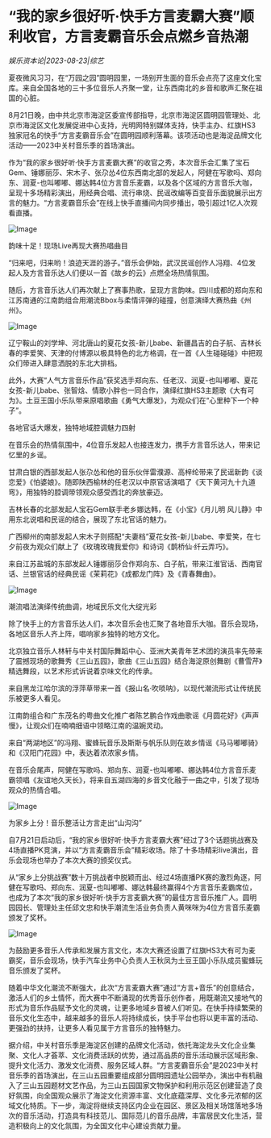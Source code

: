 # “我的家乡很好听·快手方言麦霸大赛”顺利收官，方言麦霸音乐会点燃乡音热潮

*娱乐资本论|2023-08-23|综艺*

夏夜微风习习，在“万园之园”圆明园里，一场别开生面的音乐会点亮了这座文化宝库。来自全国各地的三十多位音乐人齐聚一堂，让东西南北的乡音和歌声汇聚在祖国的心脏。

8月21日晚，由中共北京市海淀区委宣传部指导，北京市海淀区圆明园管理处、北京市海淀区文化发展促进中心支持，光明网特别媒体支持，快手主办、红旗HS3独家冠名的快手“方言麦霸音乐会”在圆明园顺利落幕。该项活动也是海淀品牌文化活动——2023中关村音乐季的首场演出。

作为“我的家乡很好听·快手方言麦霸大赛”的收官之秀，本次音乐会汇集了宝石Gem、锤娜丽莎、宋木子、张尕怂4位东西南北部的发起人，阿健在写歌吗、郑向东、润夏-也叫嘟嘟、娜达韩4位方言音乐麦霸，以及各个区域的方言音乐大咖，呈现十多场精彩演出，用经典合唱、流行串烧、民谣改编等百变音乐面貌展示出方言的魅力。“方言麦霸音乐会”在线上快手直播间内同步播出，吸引超过1亿人次观看直播。

![Image](http://static.ylzbl.com/uploads/ueditor/php/upload/image/20230823/1692779645666467.png)

韵味十足！现场Live再现大赛热唱曲目

“归来吧，归来哟！浪迹天涯的游子。”音乐会伊始，武汉民谣创作人冯翔、4位发起人及方言音乐达人们便以一首《故乡的云》点燃全场热情氛围。

随后，方言音乐达人们再次献上了赛事热歌，呈现方言韵味。四川成都的郑向东和江苏南通的江南韵组合用潮流Bbox与柔情评弹的碰撞，创意演绎大赛热曲《州州》。

![Image](http://static.ylzbl.com/uploads/ueditor/php/upload/image/20230823/1692779646609129.png)

辽宁鞍山的刘学坤、河北唐山的夏花女孩-新儿babe、新疆昌吉的白子航、吉林长春的李爱笑、天津的付博源以极具特色的北方格调，在一首《人生碰碰碰》中把观众们带进入肆意洒脱的东北大排档。

此外，大赛“人气方言音乐作品”获奖选手郑向东、任老汉、润夏-也叫嘟嘟、夏花女孩-新儿babe、张智焓、情歌小胖也一同合作，演绎红旗HS3主题歌《大有可为》。土豆王国小乐队带来原唱歌曲《勇气大爆发》，为观众们在“心里种下一个种子”。

各地官话大爆发，独特地域腔调魅力四射

在音乐会的热情氛围中，4位音乐发起人也接连发力，携手方言音乐达人，带来记忆里的乡谣。

甘肃白银的西部发起人张尕怂和他的音乐伙伴雷濮源、高梓纶带来了民谣新韵《谈恋爱》《怕婆娘》。随即陕西榆林的任老汉以中原官话演唱了《天下黄河九十九道弯》，用独特的腔调带领观众感受西北的奔放豪迈。

吉林长春的北部发起人宝石Gem联手老乡娜达韩，在《小宝》《月儿明 风儿静》中用东北说唱和民谣的结合，展现了东北官话的魅力。

广西柳州的南部发起人宋木子则搭配“夫妻档”夏花女孩-新儿babe、李爱笑，在七夕前夜为观众们献上了《玫瑰玫瑰我爱你》和诗词《鹊桥仙·纤云弄巧》。

来自江苏盐城的东部发起人锤娜丽莎合作郑向东、白子航，带来江淮官话、西南官话、兰银官话的经典民谣《茉莉花》《成都龙门阵》及《青春舞曲》。

![Image](http://static.ylzbl.com/uploads/ueditor/php/upload/image/20230823/1692779647973422.png)

潮流唱法演绎传统曲调，地域民乐文化大绽光彩

除了快手上的方言音乐达人们，本次音乐会也汇聚了各地音乐大咖。音乐会现场，各地区音乐人齐上阵，唱响家乡独特的地方文化。

北京独立音乐人林轩与中关村国际舞蹈中心、亚洲大美青年艺术团的演员率先带来了震撼现场的歌舞秀《三山五园》，歌曲《三山五园》结合海淀原创舞剧《曹雪芹》精选舞段，以艺术形式诉说着京味文化的传承。

来自黑龙江哈尔滨的浮萍草带来一首《报山名·吹唢呐》，以现代潮流形式让传统民乐被更多人看见。

江南韵组合和广东茂名的粤曲文化推广者陈艺鹏合作戏曲歌谣《月圆花好》《声声慢》，让观众们在喃喃细语中领略江南的温婉灵动。

来自“两湖地区”的冯翔、蜜蜂玩音乐及斯斯与帆乐队则在故乡情谣《马马嘟嘟骑》和《汉阳门花园》中，表达着浓浓家乡情。

在音乐会尾声，阿健在写歌吗、郑向东、润夏-也叫嘟嘟、娜达韩4位方言音乐麦霸领唱《友谊地久天长》，将来自五湖四海的乡音文化融于一曲之中，引发了现场观众的热情合唱。

![Image](http://static.ylzbl.com/uploads/ueditor/php/upload/image/20230823/1692779648741434.png)

为家乡上分！音乐整活让方言走出“山沟沟”

自7月21日启动后，“我的家乡很好听·快手方言麦霸大赛”经过了3个话题挑战赛及4场直播PK竞演，并以“方言麦霸音乐会”精彩收场。除了十多场精彩live演出，音乐会现场也举办了本次大赛的颁奖仪式。

从“家乡上分挑战赛”数十万挑战者中脱颖而出、经过4场直播PK赛的激烈角逐，阿健在写歌吗、郑向东、润夏-也叫嘟嘟、娜达韩最终赢得4个方言音乐麦霸席位，也成为了本次“我的家乡很好听·快手方言麦霸大赛”的最佳方言音乐推广人。圆明园园长、管理处主任邱文忠和快手潮流生活业务负责人黄咪咪为4位方言音乐麦霸颁发了奖杯。

![Image](http://static.ylzbl.com/uploads/ueditor/php/upload/image/20230823/1692779645760919.png)

为鼓励更多音乐人传承和发展方言文化，本次大赛还设置了红旗HS3大有可为麦霸奖，音乐会现场，快手汽车业务中心负责人王秋凤为土豆王国小乐队成员蜜蜂玩音乐颁发了奖杯。

随着中华文化潮流不断强大，此次“方言麦霸大赛”通过“方言+音乐”的创意结合，激活人们的乡土情怀，而大赛中不断涌现的优秀音乐创作者，用既潮流又接地气的形式为音乐作品赋予文化的灵魂，让更多地域乡音被人们听见。在快手持续繁荣的音乐文化生态中，越来越多的音乐人将持续成长，快手平台也将以更丰富的活动、更强劲的扶持，让更多人看见属于方言音乐的独特魅力。

据介绍，中关村音乐季是海淀区创建的品牌文化活动，依托海淀龙头文化企业集聚、文化人才荟萃、文化消费活跃的优势，通过高品质的音乐活动展示区域形象、提升文化活力、激发文化消费、服务区域人群。“方言麦霸音乐会”是2023中关村音乐季的首场演出，在三山五园重要组成部分圆明园遗址公园举办，演出中有机融入了三山五园题材文艺作品，为三山五园国家文物保护和利用示范区创建营造了良好氛围，向全国观众展示了海淀文化资源丰富、文化底蕴深厚、文化多元浓郁的区域文化特质。下一步，海淀将继续支持区内企业在园区、景区及相关场馆落地多场次的音乐活动，打造具有科技范儿、国际范儿的音乐品牌，丰富居民文化生活，营造积极向上的文化氛围，为全国文化中心建设贡献力量。

